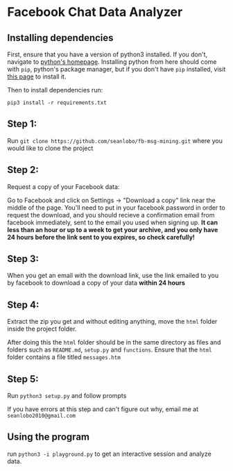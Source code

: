 # Facebook Chat Data Analyzer

## Installing dependencies

First, ensure that you have a version of python3 installed. If you don't, navigate to [python's homepage](https://www.python.org/downloads/). Installing python from here should come with `pip`, python's package manager, but if you don't have `pip` installed, visit [this page](https://pip.pypa.io/en/stable/installing/) to install it.

Then to install dependencies run:

    pip3 install -r requirements.txt


## Step 1:

Run `git clone https://github.com/seanlobo/fb-msg-mining.git` where you would like to clone the project


## Step 2:

Request a copy of your Facebook data:

Go to Facebook and click on Settings -> "Download a copy" link near the middle of the page.
You'll need to put in your facebook password in order to request the download, and you should
recieve a confirmation email from facebook immediately, sent to the email you used when signing up.
**It can less than an hour or up to a week to get your archive, and you only have 24 hours
before the link sent to you expires, so check carefully!**


## Step 3:

When you get an email with the download link, use the link emailed to you by facebook 
to download a copy of your data **within 24 hours**


## Step 4:

Extract the zip you get and without editing anything, move the `html` folder inside the project folder.

After doing this the `html` folder should be in the same directory as files and folders such as `README.md`, `setup.py` and `functions`. Ensure that the `html` folder contains a file titled `messages.htm`


## Step 5:

Run `python3 setup.py` and follow prompts

If you have errors at this step and can't figure out why, email me at `seanlobo2010@gmail.com`


## Using the program

run `python3 -i playground.py` to get an interactive session and analyze data.